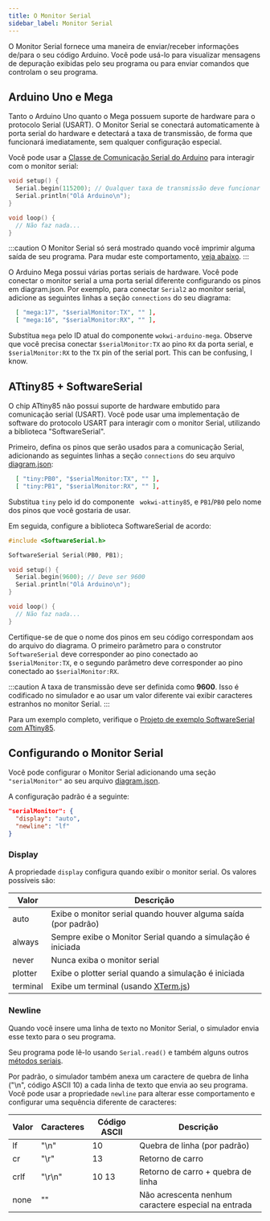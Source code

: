 ```yaml
---
title: O Monitor Serial
sidebar_label: Monitor Serial
---
```


O Monitor Serial fornece uma maneira de enviar/receber informações de/para o seu código Arduino.
Você pode usá-lo para visualizar mensagens de depuração exibidas pelo seu programa ou para enviar comandos que controlam o seu programa.

## Arduino Uno e Mega

Tanto o Arduino Uno quanto o Mega possuem suporte de hardware para o protocolo Serial (USART). O Monitor Serial se conectará automaticamente à porta serial do hardware e detectará a taxa de transmissão, de forma que funcionará imediatamente, sem qualquer configuração especial.

Você pode usar a [Classe de Comunicação Serial do Arduino](https://www.arduino.cc/reference/pt/language/functions/communication/serial/) para interagir com o monitor serial:

```cpp
void setup() {
  Serial.begin(115200); // Qualquer taxa de transmissão deve funcionar
  Serial.println("Olá Arduino\n");
}

void loop() {
  // Não faz nada...
}
```

:::caution
O Monitor Serial só será mostrado quando você imprimir alguma saída de seu programa. Para mudar este comportamento, [veja abaixo](#display).
:::

O Arduino Mega possui várias portas seriais de hardware. Você pode conectar o monitor serial a uma porta serial diferente configurando os pinos em diagram.json. Por exemplo, para conectar `Serial2` ao monitor serial, adicione as seguintes linhas a seção `connections` do seu diagrama:

```json
  [ "mega:17", "$serialMonitor:TX", "" ],
  [ "mega:16", "$serialMonitor:RX", "" ],
```

Substitua `mega` pelo ID atual do componente `wokwi-arduino-mega`.
Observe que você precisa conectar `$serialMonitor:TX` ao pino `RX` da porta serial, e `$serialMonitor:RX` to the `TX` pin of the serial port. This can be confusing, I know.

## ATtiny85 + SoftwareSerial

O chip ATtiny85 não possui suporte de hardware embutido para comunicação serial (USART). Você pode usar uma
implementação de software do protocolo USART para interagir com o monitor Serial, utilizando a biblioteca "SoftwareSerial".

Primeiro, defina os pinos que serão usados ​​para a comunicação Serial, adicionando as seguintes linhas a seção `connections` do seu arquivo [diagram.json](../diagram-format):

```json
  [ "tiny:PB0", "$serialMonitor:TX", "" ],
  [ "tiny:PB1", "$serialMonitor:RX", "" ],
```

Substitua `tiny` pelo id do componente ` wokwi-attiny85`, e `PB1`/`PB0` pelo nome dos pinos que você gostaria de usar.

Em seguida, configure a biblioteca SoftwareSerial de acordo:

```cpp
#include <SoftwareSerial.h>

SoftwareSerial Serial(PB0, PB1);

void setup() {
  Serial.begin(9600); // Deve ser 9600
  Serial.println("Olá Arduino\n");
}

void loop() {
  // Não faz nada...
}
```

Certifique-se de que o nome dos pinos em seu código correspondam aos do arquivo do diagrama.
O primeiro parâmetro para o construtor `SoftwareSerial` deve corresponder ao pino conectado ao `$serialMonitor:TX`, e
o segundo parâmetro deve corresponder ao pino conectado ao `$serialMonitor:RX`.

:::caution
A taxa de transmissão deve ser definida como **9600**. Isso é codificado no simulador e ao usar um valor diferente
vai exibir caracteres estranhos no monitor Serial.
:::

Para um exemplo completo, verifique o [Projeto de exemplo SoftwareSerial com ATtiny85](https://wokwi.com/arduino/projects/290883003139228169).

## Configurando o Monitor Serial

Você pode configurar o Monitor Serial adicionando uma seção `"serialMonitor"` ao seu arquivo [diagram.json](../diagram-format).

A configuração padrão é a seguinte:

```json
"serialMonitor": {
  "display": "auto",
  "newline": "lf"
}
```

### Display

A propriedade `display` configura quando exibir o monitor serial. Os valores possíveis são:

| Valor    | Descrição                                                         |
| -------- | ----------------------------------------------------------------- |
| auto     | Exibe o monitor serial quando houver alguma saída (por padrão)    |
| always   | Sempre exibe o Monitor Serial quando a simulação é iniciada       |
| never    | Nunca exiba o monitor serial                                      |
| plotter  | Exibe o plotter serial quando a simulação é iniciada              |
| terminal | Exibe um terminal (usando [XTerm.js](https://xtermjs.org/))       |

### Newline

Quando você insere uma linha de texto no Monitor Serial, o simulador envia esse texto para o seu programa.

Seu programa pode lê-lo usando `Serial.read()` e também alguns outros [métodos seriais](https://www.arduino.cc/reference/pt/language/functions/communication/serial/).

Por padrão, o simulador também anexa um caractere de quebra de linha ("\n", código ASCII 10) a cada linha
de texto que envia ao seu programa. Você pode usar a propriedade `newline` para alterar esse comportamento e configurar uma sequência diferente de caracteres:

| Valor | Caracteres | Código ASCII | Descrição                                            |
| ----- | ---------- | ------------ | ---------------------------------------------------- |
| lf    | "\n"       | 10           | Quebra de linha (por padrão)                         |
| cr    | "\r"       | 13           | Retorno de carro                                     |
| crlf  | "\r\n"     | 10 13        | Retorno de carro + quebra de linha                   |
| none  | ""         |              | Não acrescenta nenhum caractere especial na entrada  |
